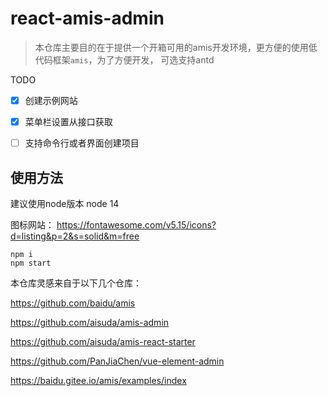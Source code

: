 # react-amis-admin

> 本仓库主要目的在于提供一个开箱可用的amis开发环境，更方便的使用低代码框架`amis`，为了方便开发，
> 可选支持antd


TODO

- [x] 创建示例网站
- [x] 菜单栏设置从接口获取
- [ ] 支持命令行或者界面创建项目


## 使用方法
建议使用node版本 node 14


图标网站：
https://fontawesome.com/v5.15/icons?d=listing&p=2&s=solid&m=free

```
npm i
npm start
```

本仓库灵感来自于以下几个仓库：

https://github.com/baidu/amis

https://github.com/aisuda/amis-admin

https://github.com/aisuda/amis-react-starter

https://github.com/PanJiaChen/vue-element-admin

https://baidu.gitee.io/amis/examples/index